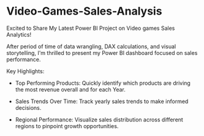 # Video-Games-Sales-Analysis

Excited to Share My Latest Power BI Project on Video games Sales Analytics!

After period of time of data wrangling, DAX calculations, and visual storytelling, I'm thrilled to present my Power BI dashboard focused on sales performance.

Key Highlights: 

- Top Performing Products: Quickly identify which products are driving the most revenue overall and for each Year.

- Sales Trends Over Time: Track yearly sales trends to make informed decisions.

- Regional Performance: Visualize sales distribution across different regions to pinpoint growth opportunities.
